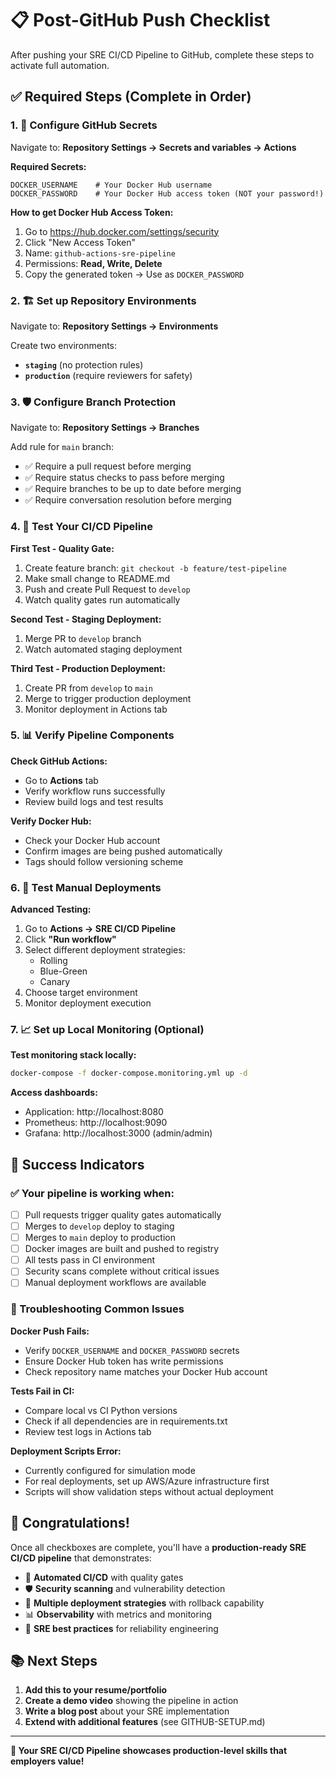 # 📋 Post-GitHub Push Checklist

After pushing your SRE CI/CD Pipeline to GitHub, complete these steps to activate full automation.

## ✅ Required Steps (Complete in Order)

### 1. 🔐 Configure GitHub Secrets
Navigate to: **Repository Settings → Secrets and variables → Actions**

**Required Secrets:**
```
DOCKER_USERNAME    # Your Docker Hub username
DOCKER_PASSWORD    # Your Docker Hub access token (NOT your password!)
```

**How to get Docker Hub Access Token:**
1. Go to https://hub.docker.com/settings/security
2. Click "New Access Token"
3. Name: `github-actions-sre-pipeline`
4. Permissions: **Read, Write, Delete**
5. Copy the generated token → Use as `DOCKER_PASSWORD`

### 2. 🏗️ Set up Repository Environments
Navigate to: **Repository Settings → Environments**

Create two environments:
- **`staging`** (no protection rules)
- **`production`** (require reviewers for safety)

### 3. 🛡️ Configure Branch Protection
Navigate to: **Repository Settings → Branches**

Add rule for `main` branch:
- ✅ Require a pull request before merging
- ✅ Require status checks to pass before merging  
- ✅ Require branches to be up to date before merging
- ✅ Require conversation resolution before merging

### 4. 🧪 Test Your CI/CD Pipeline

**First Test - Quality Gate:**
1. Create feature branch: `git checkout -b feature/test-pipeline`
2. Make small change to README.md
3. Push and create Pull Request to `develop`
4. Watch quality gates run automatically

**Second Test - Staging Deployment:**
1. Merge PR to `develop` branch
2. Watch automated staging deployment

**Third Test - Production Deployment:**
1. Create PR from `develop` to `main`
2. Merge to trigger production deployment
3. Monitor deployment in Actions tab

### 5. 📊 Verify Pipeline Components

**Check GitHub Actions:**
- Go to **Actions** tab
- Verify workflow runs successfully
- Review build logs and test results

**Verify Docker Hub:**
- Check your Docker Hub account
- Confirm images are being pushed automatically
- Tags should follow versioning scheme

### 6. 🚀 Test Manual Deployments

**Advanced Testing:**
1. Go to **Actions → SRE CI/CD Pipeline**
2. Click **"Run workflow"**
3. Select different deployment strategies:
   - Rolling
   - Blue-Green  
   - Canary
4. Choose target environment
5. Monitor deployment execution

### 7. 📈 Set up Local Monitoring (Optional)

**Test monitoring stack locally:**
```bash
docker-compose -f docker-compose.monitoring.yml up -d
```

**Access dashboards:**
- Application: http://localhost:8080
- Prometheus: http://localhost:9090
- Grafana: http://localhost:3000 (admin/admin)

## 🎯 Success Indicators

### ✅ Your pipeline is working when:
- [ ] Pull requests trigger quality gates automatically
- [ ] Merges to `develop` deploy to staging
- [ ] Merges to `main` deploy to production
- [ ] Docker images are built and pushed to registry
- [ ] All tests pass in CI environment
- [ ] Security scans complete without critical issues
- [ ] Manual deployment workflows are available

### 🔧 Troubleshooting Common Issues

**Docker Push Fails:**
- Verify `DOCKER_USERNAME` and `DOCKER_PASSWORD` secrets
- Ensure Docker Hub token has write permissions
- Check repository name matches your Docker Hub account

**Tests Fail in CI:**
- Compare local vs CI Python versions
- Check if all dependencies are in requirements.txt
- Review test logs in Actions tab

**Deployment Scripts Error:**
- Currently configured for simulation mode
- For real deployments, set up AWS/Azure infrastructure first
- Scripts will show validation steps without actual deployment

## 🎉 Congratulations!

Once all checkboxes are complete, you'll have a **production-ready SRE CI/CD pipeline** that demonstrates:

- 🔄 **Automated CI/CD** with quality gates
- 🛡️ **Security scanning** and vulnerability detection  
- 🚀 **Multiple deployment strategies** with rollback capability
- 📊 **Observability** with metrics and monitoring
- 🎯 **SRE best practices** for reliability engineering

## 📚 Next Steps

1. **Add this to your resume/portfolio**
2. **Create a demo video** showing the pipeline in action
3. **Write a blog post** about your SRE implementation
4. **Extend with additional features** (see GITHUB-SETUP.md)

---

**🌟 Your SRE CI/CD Pipeline showcases production-level skills that employers value!**
